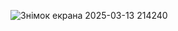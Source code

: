 ![Знімок екрана 2025-03-13 214240](https://github.com/user-attachments/assets/66ba8be2-df0d-45bd-97b3-886c66b1927e)
